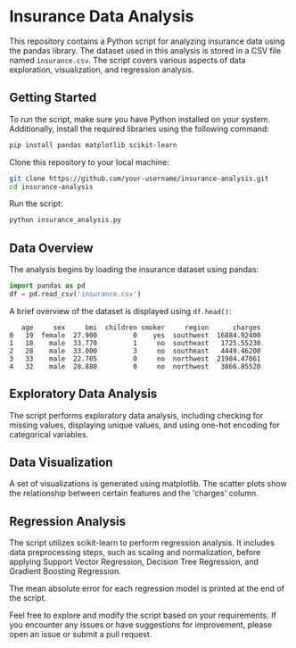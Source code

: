 # Insurance Data Analysis

This repository contains a Python script for analyzing insurance data using the pandas library. The dataset used in this analysis is stored in a CSV file named `insurance.csv`. The script covers various aspects of data exploration, visualization, and regression analysis.

## Getting Started

To run the script, make sure you have Python installed on your system. Additionally, install the required libraries using the following command:

```bash
pip install pandas matplotlib scikit-learn
```

Clone this repository to your local machine:

```bash
git clone https://github.com/your-username/insurance-analysis.git
cd insurance-analysis
```

Run the script:

```bash
python insurance_analysis.py
```

## Data Overview

The analysis begins by loading the insurance dataset using pandas:

```python
import pandas as pd
df = pd.read_csv('insurance.csv')
```

A brief overview of the dataset is displayed using `df.head()`:

```
   age     sex     bmi  children smoker     region      charges
0   19  female  27.900         0    yes  southwest  16884.92400
1   18    male  33.770         1     no  southeast   1725.55230
2   28    male  33.000         3     no  southeast   4449.46200
3   33    male  22.705         0     no  northwest  21984.47061
4   32    male  28.880         0     no  northwest   3866.85520
```

## Exploratory Data Analysis

The script performs exploratory data analysis, including checking for missing values, displaying unique values, and using one-hot encoding for categorical variables.

## Data Visualization

A set of visualizations is generated using matplotlib. The scatter plots show the relationship between certain features and the 'charges' column.

## Regression Analysis

The script utilizes scikit-learn to perform regression analysis. It includes data preprocessing steps, such as scaling and normalization, before applying Support Vector Regression, Decision Tree Regression, and Gradient Boosting Regression.

The mean absolute error for each regression model is printed at the end of the script.

Feel free to explore and modify the script based on your requirements. If you encounter any issues or have suggestions for improvement, please open an issue or submit a pull request.
